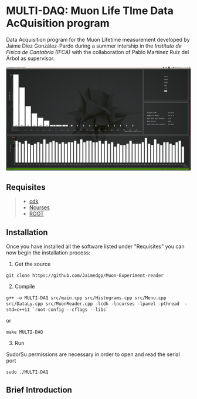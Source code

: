 # MULTI-DAQ: Muon Life TIme Data AcQuisition program 
Data Acquisition program for the Muon Lifetime measurement developed by Jaime Díez González-Pardo during a summer intership in the _Instituto de Fisica de Cantabria (IFCA)_ with the collaboration of Pablo Martínez Ruiz del Árbol as supervisor.

![alt text](/docs/Screenshots/Main.png "Figure 1")

## Requisites

>* [cdk](https://invisible-island.net/cdk/#download)
>* [Ncurses](https://askubuntu.com/questions/270381/how-do-i-install-ncurses-header-files)
>* [ROOT](https://root.cern.ch/building-root)

## Installation

Once you have installed all the software listed under "Requisites" you can now begin the installation process:

1) Get the source

``` shell
git clone https://github.com/Jaimedgp/Muon-Experiment-reader
``` 
2) Compile

``` shell
g++ -o MULTI-DAQ src/main.cpp src/Histograms.cpp src/Menu.cpp src/DataLy.cpp src/MuonReader.cpp -lcdk -lncurses -lpanel -pthread  -std=c++11 `root-config --cflags --libs`
```

or 

``` shell
make MULTI-DAQ 
```
	
3) Run

Sudo/Su permissions are necessary in order to open and read the serial port

``` shell
sudo ./MULTI-DAQ 
```

## Brief Introduction



